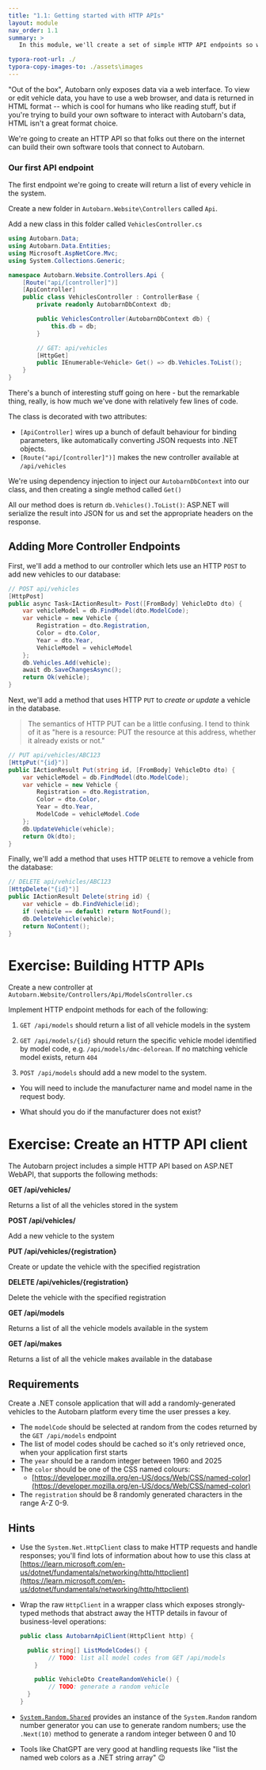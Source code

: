 ```yaml
---
title: "1.1: Getting started with HTTP APIs"
layout: module
nav_order: 1.1
summary: >
   In this module, we'll create a set of simple HTTP API endpoints so we can work with vehicle data without having to go via the web interface.

typora-root-url: ./
typora-copy-images-to: ./assets\images
---
```


"Out of the box", Autobarn only exposes data via a web interface. To view or edit vehicle data, you have to use a web browser, and data is returned in HTML format -- which is cool for humans who like reading stuff, but if you're trying to build your own software to interact with Autobarn's data, HTML isn't a great format choice.

We're going to create an HTTP API so that folks out there on the internet can build their own software tools that connect to Autobarn.

### Our first API endpoint

The first endpoint we're going to create will return a list of every vehicle in the system.

Create a new folder in `Autobarn.Website\Controllers` called `Api`.

Add a new class in this folder called `VehiclesController.cs`

```csharp
using Autobarn.Data;
using Autobarn.Data.Entities;
using Microsoft.AspNetCore.Mvc;
using System.Collections.Generic;

namespace Autobarn.Website.Controllers.Api {
	[Route("api/[controller]")]
	[ApiController]
	public class VehiclesController : ControllerBase {
		private readonly AutobarnDbContext db;

		public VehiclesController(AutobarnDbContext db) {
			this.db = db;
		}

		// GET: api/vehicles
		[HttpGet]
		public IEnumerable<Vehicle> Get() => db.Vehicles.ToList();
	}
}
```

There's a bunch of interesting stuff going on here - but the remarkable thing, really, is how much we've done with relatively few lines of code.

The class is decorated with two attributes:

* `[ApiController]` wires up a bunch of default behaviour for binding parameters, like automatically converting JSON requests into .NET objects.
* `[Route("api/[controller]")]` makes the new controller available at `/api/vehicles`

We're using dependency injection to inject our `AutobarnDbContext` into our class, and then creating a single method called `Get()`

All our method does is return `db.Vehicles().ToList()`: ASP.NET will serialize the result into JSON for us and set the appropriate headers on the response.

## Adding More Controller Endpoints

First, we'll add a method to our controller which lets use an HTTP `POST` to add new vehicles to our database:

```csharp
// POST api/vehicles
[HttpPost]
public async Task<IActionResult> Post([FromBody] VehicleDto dto) {
    var vehicleModel = db.FindModel(dto.ModelCode);
    var vehicle = new Vehicle {
        Registration = dto.Registration,
        Color = dto.Color,
        Year = dto.Year,
        VehicleModel = vehicleModel
    };
    db.Vehicles.Add(vehicle);
    await db.SaveChangesAsync();
    return Ok(vehicle);
}
```

Next, we'll add a method that uses HTTP `PUT` to *create or update* a vehicle in the database.

> The semantics of HTTP PUT can be a little confusing. I tend to think of it as "here is a resource: PUT the resource at this address, whether it already exists or not."

```csharp
// PUT api/vehicles/ABC123
[HttpPut("{id}")]
public IActionResult Put(string id, [FromBody] VehicleDto dto) {
    var vehicleModel = db.FindModel(dto.ModelCode);
    var vehicle = new Vehicle {
        Registration = dto.Registration,
        Color = dto.Color,
        Year = dto.Year,
        ModelCode = vehicleModel.Code
    };
    db.UpdateVehicle(vehicle);
    return Ok(dto);
}

```

Finally, we'll add a method that uses HTTP `DELETE` to remove a vehicle from the database:

```csharp
// DELETE api/vehicles/ABC123
[HttpDelete("{id}")]
public IActionResult Delete(string id) {
    var vehicle = db.FindVehicle(id);
    if (vehicle == default) return NotFound();
    db.DeleteVehicle(vehicle);
    return NoContent();
}
```

# Exercise: Building HTTP APIs

Create a new controller at `Autobarn.Website/Controllers/Api/ModelsController.cs`

Implement HTTP endpoint methods for each of the following:

1. `GET /api/models` should return a list of all vehicle models in the system

2. `GET /api/models/{id}` should return the specific vehicle model identified by model code, e.g. `/api/models/dmc-delorean`. If no matching vehicle model exists, return `404`

3. `POST /api/models` should add a new model to the system.
* You will need to include the manufacturer name and model name in the request body.

* What should you do if the manufacturer does not exist?

# Exercise: Create an HTTP API client

The Autobarn project includes a simple HTTP API based on ASP.NET WebAPI, that supports the following methods:

**GET /api/vehicles/**

Returns a list of all the vehicles stored in the system

**POST /api/vehicles/**

Add a new vehicle to the system

**PUT /api/vehicles/{registration}**

Create or update the vehicle with the specified registration

**DELETE /api/vehicles/{registration}**

Delete the vehicle with the specified registration

**GET /api/models**

Returns a list of all the vehicle models available in the system

**GET /api/makes**

Returns a list of all the vehicle makes available in the database

## Requirements

Create a .NET console application that will add a randomly-generated vehicles to the Autobarn platform every time the user presses a key.

* The `modelCode` should be selected at random from the codes returned by the `GET /api/models` endpoint
* The list of model codes should be cached so it's only retrieved once, when your application first starts
* The `year` should be a random integer between 1960 and 2025
* The `color` should be one of the CSS named colours:
  * [https://developer.mozilla.org/en-US/docs/Web/CSS/named-color](https://developer.mozilla.org/en-US/docs/Web/CSS/named-color)
* The `registration` should be 8 randomly generated characters in the range A-Z 0-9.

## Hints

* Use the `System.Net.HttpClient` class to make HTTP requests and handle responses; you'll find lots of information about how to use this class at [https://learn.microsoft.com/en-us/dotnet/fundamentals/networking/http/httpclient](https://learn.microsoft.com/en-us/dotnet/fundamentals/networking/http/httpclient)

* Wrap the raw `HttpClient` in a wrapper class which exposes strongly-typed methods that abstract away the HTTP details in favour of business-level operations:
  ```csharp
  public class AutobarnApiClient(HttpClient http) {
  
  	public string[] ListModelCodes() {
          // TODO: list all model codes from GET /api/models
      }
  
      public VehicleDto CreateRandomVehicle() {
          // TODO: generate a random vehicle 
  	}
  }
  ```

* [`System.Random.Shared`](https://learn.microsoft.com/en-us/dotnet/api/system.random.shared?view=net-9.0) provides an instance of the `System.Random` random number generator you can use to generate random numbers; use the `.Next(10)` method to generate a random integer between 0 and 10

* Tools like ChatGPT are very good at handling requests like "list the named web colors as a .NET string array" 😉









